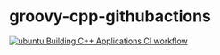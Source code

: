 # groovy-cpp-githubactions
[![ubuntu Building C++ Applications CI workflow](https://github.com/githubfoam/groovy-cpp-githubactions/actions/workflows/ubuntu-build-cpp-wf.yml/badge.svg)](https://github.com/githubfoam/groovy-cpp-githubactions/actions/workflows/ubuntu-build-cpp-wf.yml)

